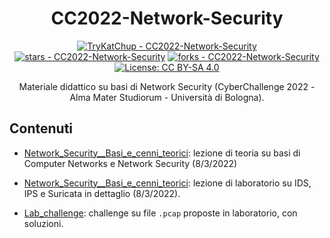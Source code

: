 <div align="center">

# CC2022-Network-Security
[![TryKatChup - CC2022-Network-Security](https://img.shields.io/static/v1?label=TryKatChup&message=CC2022-Network-Security&color=blue&logo=github)](https://github.com/TryKatChup/CC2022-Network-Security "Go to GitHub repo")
[![stars - CC2022-Network-Security](https://img.shields.io/github/stars/TryKatChup/CC2022-Network-Security?style=social)](https://github.com/TryKatChup/CC2022-Network-Security)
[![forks - CC2022-Network-Security](https://img.shields.io/github/forks/TryKatChup/CC2022-Network-Security?style=social)](https://github.com/TryKatChup/CC2022-Network-Security)
[![License: CC BY-SA 4.0](https://img.shields.io/badge/License-CC%20BY--SA%204.0-lightgrey.svg)](https://creativecommons.org/licenses/by-sa/4.0/)

Materiale didattico su basi di Network Security (CyberChallenge 2022 - Alma Mater Studiorum - Università di Bologna).
</div>

## Contenuti

- [Network_Security__Basi_e_cenni_teorici](https://github.com/TryKatChup/CC2022-Network-Security/blob/main/Network_Security__Basi_e_cenni_teorici.pdf): lezione di teoria su basi di Computer Networks e Network Security (8/3/2022)

- [Network_Security__Basi_e_cenni_teorici](https://github.com/TryKatChup/CC2022-Network-Security/blob/main/Laboratorio.pdf): lezione di laboratorio su IDS, IPS e Suricata in dettaglio (8/3/2022).

- [Lab_challenge](https://github.com/TryKatChup/CC2022-Network-Security/tree/main/Lab_challenge): challenge su file `.pcap` proposte in laboratorio, con soluzioni.


